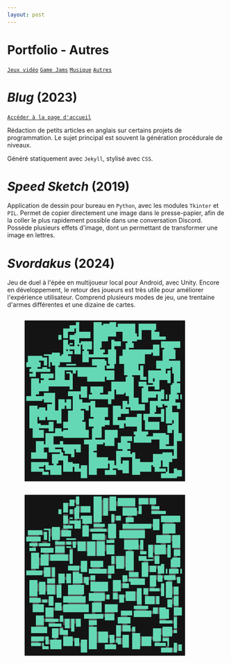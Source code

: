 ```yaml
---
layout: post
---
```


# Portfolio - Autres

[`Jeux vidéo`](../_posts/2024-09-03-pf-jeux.html)
[`Game Jams`](../_posts/2024-09-03-pf-jams.html)
[`Musique`](../_posts/2024-09-03-pf-musique.html)
[`Autres`](../_posts/2024-09-03-pf-autres.html)

# *Blug* (2023)

[`Accéder à la page d'accueil`](../index.html)

Rédaction de petits articles en anglais sur certains projets de programmation. Le sujet principal est souvent la génération procédurale de niveaux.

Généré statiquement avec `Jekyll`, stylisé avec `CSS`.

# *Speed Sketch* (2019)

Application de dessin pour bureau en `Python`, avec les modules `Tkinter` et `PIL`. Permet de copier directement une image dans le presse-papier, afin de la coller le plus rapidement possible dans une conversation Discord. Possède plusieurs effets d'image, dont un permettant de transformer une image en lettres.

# *Svordakus* (2024)

Jeu de duel à l'épée en multijoueur local pour Android, avec Unity. Encore en développement, le retour des joueurs est très utile pour améliorer l'expérience utilisateur. Comprend plusieurs modes de jeu, une trentaine d'armes différentes et une dizaine de cartes.

<figure style="display: inline-block">
<img src="../assets/img/roome/2n.png" height=370px>
</figure>
<figure style="display: inline-block">
<img src="../assets/img/roome/2v.png" height=370px>
</figure>

